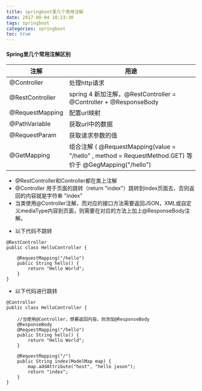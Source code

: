 ```yaml
---
title: springboot里几个常用注解
date: 2017-08-04 18:23:30
tags: springboot
categories: springboot
toc: true
---
```

#### Spring里几个常用注解区别
|注解	|用途|
|--- |---|
|@Controller|	处理http请求|
|@RestController	|spring 4 新加注解，@RestController = @Controller + @ResponseBody |
|@RequestMapping	|配置url映射|
|@PathVariable	|获取url中的数据|
|@RequestParam	|获取请求参数的值|
|@GetMapping	|组合注解 (  @RequestMapping(value = "/hello" , method = RequestMethod.GET) 等价于 @GegMapping("/hello")


- @RestController和Controller都在类上注解
- @Controller 用于页面的跳转（return "index"）跳转到index页面去，否则返回的内容就是字符串 "index"
- 当类使用@Controller注解，而对应的接口方法需要返回JSON，XML或自定义mediaType内容到页面，则需要在对应的方法上加上@ResponseBody注解。

<!-- more -->


- 以下代码不跳转

```
@RestController
public class HelloController {
    
    @RequestMapping("/hello")
    public String hello() {
        return "Hello World";
    }
}
```
- 以下代码进行跳转

```
@Controller
public class HelloController {
    
    //当使用@Controller，想要返回内容。则添加@ResponseBody
    @ResponseBody
    @RequestMapping("/hello")
    public String hello() {
        return "Hello World";
    }

    @RequestMapping("/")
    public String index(ModelMap map) {
        map.addAttribute("host", "hello jason");
        return "index";
    }
}
```